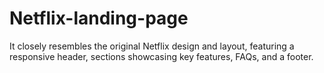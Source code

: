 # Netflix-landing-page
It closely resembles the original Netflix design and layout, featuring a
responsive header, sections showcasing key features, FAQs, and a
footer.

